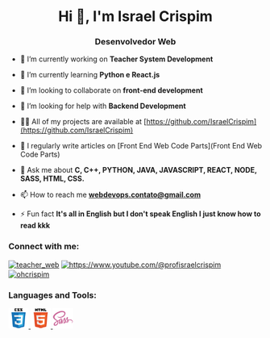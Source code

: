 <h1 align="center">Hi 👋, I'm Israel Crispim</h1>
<h3 align="center">Desenvolvedor Web</h3>

- 🔭 I’m currently working on **Teacher System Development**

- 🌱 I’m currently learning **Python e React.js**

- 👯 I’m looking to collaborate on **front-end development**

- 🤝 I’m looking for help with **Backend Development**

- 👨‍💻 All of my projects are available at [https://github.com/IsraelCrispim](https://github.com/IsraelCrispim)

- 📝 I regularly write articles on [Front End Web Code Parts](Front End Web Code Parts)

- 💬 Ask me about **C, C++, PYTHON, JAVA, JAVASCRIPT, REACT, NODE, SASS, HTML, CSS.**

- 📫 How to reach me **webdevops.contato@gmail.com**

- ⚡ Fun fact **It's all in English but I don't speak English I just know how to read kkk**

<h3 align="left">Connect with me:</h3>
<p align="left">
<a href="https://instagram.com/teacher_web" target="blank"><img align="center" src="https://raw.githubusercontent.com/rahuldkjain/github-profile-readme-generator/master/src/images/icons/Social/instagram.svg" alt="teacher_web" height="30" width="40" /></a>
<a href="https://www.youtube.com/c/https://www.youtube.com/@profisraelcrispim" target="blank"><img align="center" src="https://raw.githubusercontent.com/rahuldkjain/github-profile-readme-generator/master/src/images/icons/Social/youtube.svg" alt="https://www.youtube.com/@profisraelcrispim" height="30" width="40" /></a>
<a href="https://discord.gg/ohcrispim" target="blank"><img align="center" src="https://raw.githubusercontent.com/rahuldkjain/github-profile-readme-generator/master/src/images/icons/Social/discord.svg" alt="ohcrispim" height="30" width="40" /></a>
</p>

<h3 align="left">Languages and Tools:</h3>
<p align="left"> <a href="https://www.w3schools.com/css/" target="_blank" rel="noreferrer"> <img src="https://raw.githubusercontent.com/devicons/devicon/master/icons/css3/css3-original-wordmark.svg" alt="css3" width="40" height="40"/> </a> <a href="https://www.w3.org/html/" target="_blank" rel="noreferrer"> <img src="https://raw.githubusercontent.com/devicons/devicon/master/icons/html5/html5-original-wordmark.svg" alt="html5" width="40" height="40"/> </a> <a href="https://developer.mozilla.org/en-US/docs/Web/JavaScript" target="_blank" rel="noreferrer">  <img src="https://raw.githubusercontent.com/devicons/devicon/master/icons/sass/sass-original.svg" alt="sass" width="40" height="40"/> </a> </p>

